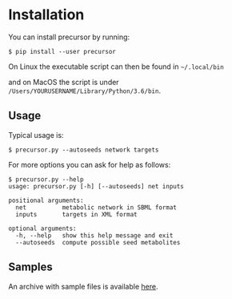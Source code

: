 # Installation 

You can install precursor by running:

    $ pip install --user precursor
	
On Linux the executable script can then be found in `~/.local/bin`

and on MacOS the script is under `/Users/YOURUSERNAME/Library/Python/3.6/bin`.


## Usage

Typical usage is:

    $ precursor.py --autoseeds network targets 

For more options you can ask for help as follows:

    $ precursor.py --help
    usage: precursor.py [-h] [--autoseeds] net inputs
  
	positional arguments:
	  net          metabolic network in SBML format
	  inputs       targets in XML format
  
	optional arguments:
	  -h, --help   show this help message and exit
	  --autoseeds  compute possible seed metabolites


## Samples

An archive with sample files is available [here](http://bioasp.github.io/downloads/samples/precursor_data.tar.gz).
